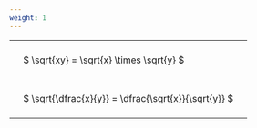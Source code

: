 ```yaml
---
weight: 1
---
```


<style type="text/css">
#T_c91f5 th.col_heading {
  text-align: left;
  font-size: 1em;
}
#T_c91f5 td {
  text-align: left;
  font-size: 1em;
  padding: 1.5em;
}
</style>
<table id="T_c91f5">
  <thead>
  </thead>
  <tbody>
    <tr>
      <td id="T_c91f5_row0_col0" class="data row0 col0" >$ \sqrt{xy} = \sqrt{x} \times \sqrt{y} $</td>
    </tr>
    <tr>
      <td id="T_c91f5_row1_col0" class="data row1 col0" >$ \sqrt{\dfrac{x}{y}} = \dfrac{\sqrt{x}}{\sqrt{y}} $</td>
    </tr>
  </tbody>
</table>
